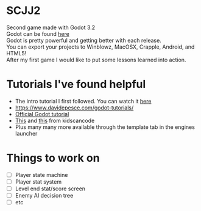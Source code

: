 # SCJJ2
Second game made with Godot 3.2  
Godot can be found [here](https://godotengine.org/)  
Godot is pretty powerful and getting better with each release.  
You can export your projects to Winblowz, MacOSX, Crapple, Android, and HTML5!  
After my first game I would like to put some lessons learned into action. 
  
# Tutorials I've found helpful
* The intro tutorial I first followed. You can watch it [here](https://www.youtube.com/channel/UCxboW7x0jZqFdvMdCFKTMsQ)  
* https://www.davidepesce.com/godot-tutorials/
* [Official Godot tutorial](https://docs.godotengine.org/en/stable/getting_started/step_by_step/your_first_game.html)
* [This](http://kidscancode.org/godot_recipes/) and [this](http://kidscancode.org/blog/tags/godot/) from kidscancode
* Plus many many more available through the template tab in the engines launcher
  
# Things to work on
- [ ] Player state machine
- [ ] Player stat system
- [ ] Level end stat/score screen 	
- [ ] Enemy AI decision tree
- [ ] etc
